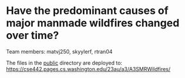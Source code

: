 # Have the predominant causes of major manmade wildfires changed over time?

Team members:
matvj250, skyylerf, rtran04

The files in the [public](/public) directory are deployed to: https://cse442.pages.cs.washington.edu/23au/a3/A3SMRWildfires/
